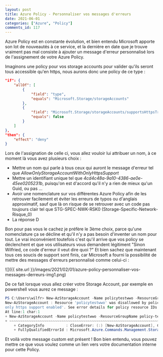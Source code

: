 ```yaml
---
layout: post
title: Azure Policy - Personnaliser vos messages d'erreurs
date: 2021-06-01
categories: ["Azure", "Policy"]
comments_id: 117 
---
```


Azure Policy est en constante évolution, et bien entendu Microsoft apporte son lot de nouveautés à ce service, et la dernière en date que je trouve vraiment pas mal consiste à ajouter un message d'erreur personnalisé lors de l'assignement de votre Azure Policy.

Imaginons une policy pour vos storage accounts pour valider qu'ils seront tous accessible qu'en https, nous aurons donc une policy de ce type :

```json
"if": {
    "allOf": [
        {
            "field": "type",
            "equals": "Microsoft.Storage/storageAccounts"
        },
        {
            "field": "Microsoft.Storage/storageAccounts/supportsHttpsTrafficOnly",
            "equals": false
        }
    ]
},
"then": {
    "effect": "deny"
}
```

Lors de l'assignation de celle ci, vous allez vouloir lui attribuer un nom, à ce moment là vous avez plusieurs choix :

- Mettre un nom qui parle à tous ceux qui auront le message d'erreur tel que *AllowOnlyStorageAccountWithOnlyHttpsSupport*
- Mettre un identifiant unique tel que *4cd4c48a-9a10-4386-ae0e-45ee0205231b*, puisqu'on est d'accord qu'il n'y a rien de mieux qu'un Guid, ou pas ...
- Avoir une nomenclature sur vos différentes Azure Policy afin de les retrouver facilement et éviter les erreurs de typos ou d'anglais approximatif, sauf que là on risque de se retrouver avec un code pas toujours clair tel que STG-SPEC-NWK-RSK0 (Storage-Specific-Network-Risque_0)
- La réponse D

Bon pour pas vous le cachez je préfère le 3ème choix, parce qu'une nomenclature ça se décline et qu'il n'y a pas besoin d'inventer un nom pour tout. Le vrai inconvénient toutefois c'est qu'il arrive que vos policy se déclenchent et que vos utilisateurs vous demandent légitiment "Sinon Wilfried, ce code d'erreur il veut dire quoi ?"
Et bien sachez que maintenant tous ces soucis de support sont finis, car Microsoft a fourni la possibilité de mettre des messages d'erreurs personnalisé comme celui-ci :

![]({{ site.url }}/images/2021/02/01/azure-policy-personnaliser-vos-messages-derreurs-img1.png)

De ce fait lorsque vous allez créer votre Storage Account, par exemple en powershell vous aurez ce message :

```powershell
PS C:\Users\wilfr> New-AzStorageAccount -Name policytestwwo -ResourceGroupName policy-test-2 -Kind StorageV2 -SkuName Standard_LRS -Location westeurope -AccessTier Hot -EnableHttpsTrafficOnly $false
New-AzStorageAccount : Resource 'policytestwwo' was disallowed by policy. Reasons: 'Allow only storage account with
only https support enabled'. See error details for policy resource IDs.
At line:1 char:1
+ New-AzStorageAccount -Name policytestwwo -ResourceGroupName policy-te ...
+ ~~~~~~~~~~~~~~~~~~~~~~~~~~~~~~~~~~~~~~~~~~~~~~~~~~~~~~~~~~~~~~~~~~~~~
    + CategoryInfo          : CloseError: (:) [New-AzStorageAccount], CloudException
    + FullyQualifiedErrorId : Microsoft.Azure.Commands.Management.Storage.NewAzureStorageAccountCommand
```

Et voilà votre message custom est présent ! Bon bien entendu, vous pouvez mettre ce que vous voulez comme un lien vers votre documentation interne pour cette Policy.
